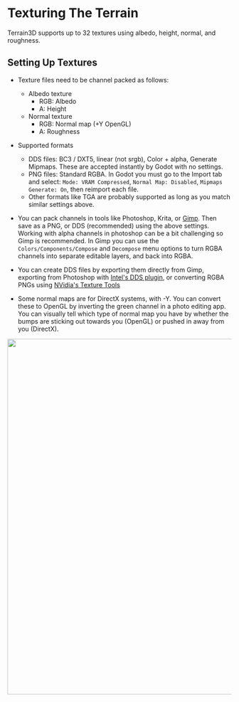 # Texturing The Terrain

Terrain3D supports up to 32 textures using albedo, height, normal, and roughness.

## Setting Up Textures

* Texture files need to be channel packed as follows:
     * Albedo texture
          * RGB: Albedo
          * A: Height
     * Normal texture
          * RGB: Normal map (+Y OpenGL)
          * A: Roughness

* Supported formats
     * DDS files: BC3 / DXT5, linear (not srgb), Color + alpha, Generate Mipmaps. These are accepted instantly by Godot with no settings. 
     * PNG files: Standard RGBA. In Godot you must go to the Import tab and select: `Mode: VRAM Compressed`, `Normal Map: Disabled`, `Mipmaps Generate: On`, then reimport each file.
     * Other formats like TGA are probably supported as long as you match similar settings above.

* You can pack channels in tools like Photoshop, Krita, or [Gimp](https://www.gimp.org/). Then save as a PNG, or DDS (recommended) using the above settings. Working with alpha channels in photoshop can be a bit challenging so Gimp is recommended. In Gimp you can use the `Colors/Components/Compose` and `Decompose` menu options to turn RGBA channels into separate editable layers, and back into RGBA.

* You can create DDS files by exporting them directly from Gimp, exporting from Photoshop with [Intel's DDS plugin](https://www.intel.com/content/www/us/en/developer/articles/tool/intel-texture-works-plugin.html), or converting RGBA PNGs using [NVidia's Texture Tools](https://developer.nvidia.com/nvidia-texture-tools-exporter)

* Some normal maps are for DirectX systems, with -Y. You can convert these to OpenGL by inverting the green channel in a photo editing app. You can visually tell which type of normal map you have by whether the bumps are sticking out towards you (OpenGL) or pushed in away from you (DirectX).

<img width="800" src="https://doc.babylonjs.com/_next/image?url=%2Fimg%2Fhow_to%2FMaterials%2Fnormal_maps1.jpg&w=1920&q=75"/>

